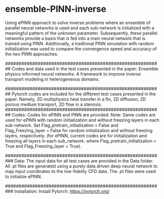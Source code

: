 # ensemble-PINN-inverse

Using ePINN approach to solve inverse problems where an ensemble of parallel neural networks is used and each sub-network is initialized with a meaningful pattern of the unknown parameter. Subsequently, these parallel networks provide a basis that is fed into a main neural network that is trained using PINN. Additionally, a tradtional PINN simulation with random initialization was used to compare the convergence speed and accuracy of the two PINN approaches.

##########################################################
Codes and data used in the test cases presented in the paper:
Ensemble physics informed neural networks: A framework to improve inverse transport modeling in heterogeneous domains.

##########################################################
Pytorch codes are included for the different test cases presented in the paper. Namely, 2D multiphysics heat transfer in a fin, 2D diffusion, 2D porous medium transport, 2D flow in a stenosis.
##########################################################
Codes:
Codes for ePINN and PINN are provided.
Note: Same codes are used for ePINN with random initialization and without freezing layers in each sub-network. Set Flag_pretrain_initialization = False and Flag_Freezing_layer = False for random initialization and without freezing layers, respectively. (for ePINN, current codes are for initialization and freezing all layers in each sub_network. where Flag_pretrain_initialization = True and Flag_Freezing_layer = True).

###########################################################
Data: 
The input data for all test cases are provided in the Data folder. All .pt files are generated using a purely data driven deep neural network to map input coordinates to the low-fidelity CFD data. The .pt files were used to initialize ePINN.

###########################################################
Installation: 
Install Pytorch: 
https://pytorch.org/ 
